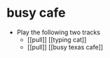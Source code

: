 # busy cafe

- Play the following two tracks
  - [[pull]] [[typing cat]]
  - [[pull]] [[busy texas cafe]]